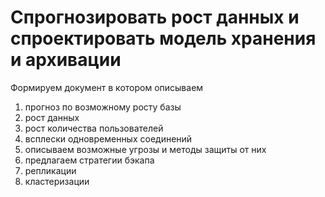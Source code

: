 # Спрогнозировать рост данных и спроектировать модель хранения и архивации

Формируем документ в котором описываем

1. прогноз по возможному росту базы
1. рост данных
1. рост количества пользователей
1. всплески одновременных соединений
1. описываем возможные угрозы и методы защиты от них
1. предлагаем стратегии бэкапа
1. репликации
1. кластеризации

